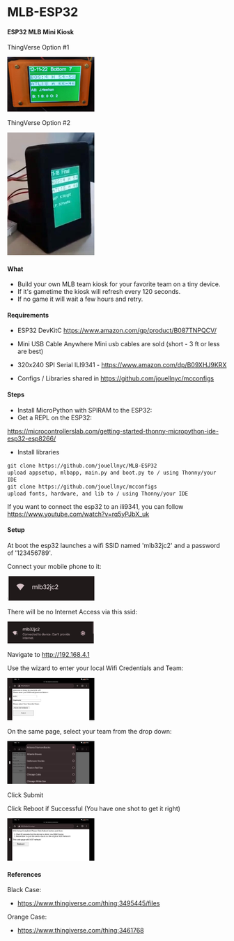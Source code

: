 # MLB-ESP32

#### ESP32 MLB Mini Kiosk
ThingVerse Option #1

<img src="images/orange.png" width="200"/>

ThingVerse Option #2

<img src="images/side_view_black.jpg" width="200"/>


#### What 
- Build your own MLB team kiosk  for your favorite team on a tiny device.
- If it's gametime the kiosk will refresh every 120 seconds.
- If no game it will wait a few hours and retry.

#### Requirements
- ESP32 DevKitC
https://www.amazon.com/gp/product/B087TNPQCV/

- Mini USB Cable
Anywhere Mini usb cables are sold (short - 3 ft or less are best)

- 320x240 SPI Serial ILI9341 - https://www.amazon.com/dp/B09XHJ9KRX

- Configs / Libraries shared in https://github.com/jouellnyc/mcconfigs 

#### Steps
- Install MicroPython with SPIRAM to the ESP32:
- Get a REPL on the ESP32:

https://microcontrollerslab.com/getting-started-thonny-micropython-ide-esp32-esp8266/

- Install libraries 
```
git clone https://github.com/jouellnyc/MLB-ESP32
upload appsetup, mlbapp, main.py and boot.py to / using Thonny/your IDE
git clone https://github.com/jouellnyc/mcconfigs
upload fonts, hardware, and lib to / using Thonny/your IDE
```

If you want to connect the esp32 to an ili9341, you can follow https://www.youtube.com/watch?v=rq5yPJbX_uk

#### Setup
At boot the esp32 launches a wifi SSID named 'mlb32jc2' and a password of '123456789'.

Connect your mobile phone to it:

<img src="images/mlb-essid.png" width="200"/>

There will be no Internet Access via this ssid:

<img src="images/2_setup.png" width="200"/>

Navigate to http://192.168.4.1

Use the wizard to enter your local Wifi Credentials and Team:

<img src="images/1_setup.jpg" width="200"/>

On the same page, select your team from the drop down:

<img src="images/3_setup_team.jpg" width="200"/>

Click Submit

Click Reboot if Successful (You have one shot to get it right)

<img src="images/4_setup_reboot.jpg" width="200"/>


#### References 
Black Case:
- https://www.thingiverse.com/thing:3495445/files

Orange Case:
- https://www.thingiverse.com/thing:3461768

